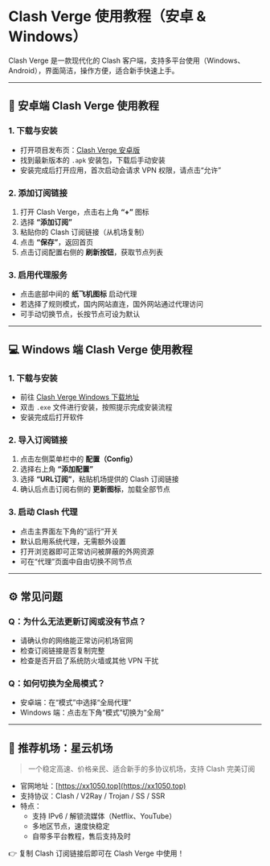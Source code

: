 
# Clash Verge 使用教程（安卓 & Windows）

Clash Verge 是一款现代化的 Clash 客户端，支持多平台使用（Windows、Android），界面简洁，操作方便，适合新手快速上手。

---

## 📱 安卓端 Clash Verge 使用教程

### 1. 下载与安装

- 打开项目发布页：[Clash Verge 安卓版](https://github.com/clash-verge-rev/clash-verge-rev/releases/)
- 找到最新版本的 `.apk` 安装包，下载后手动安装
- 安装完成后打开应用，首次启动会请求 VPN 权限，请点击“允许”

### 2. 添加订阅链接

1. 打开 Clash Verge，点击右上角 **“+”** 图标
2. 选择 **“添加订阅”**
3. 粘贴你的 Clash 订阅链接（从机场复制）
4. 点击 **“保存”**，返回首页
5. 点击订阅配置右侧的 **刷新按钮**，获取节点列表

### 3. 启用代理服务

- 点击底部中间的 **纸飞机图标** 启动代理
- 若选择了规则模式，国内网站直连，国外网站通过代理访问
- 可手动切换节点，长按节点可设为默认

---

## 💻 Windows 端 Clash Verge 使用教程

### 1. 下载与安装

- 前往 [Clash Verge Windows 下载地址](https://github.com/clash-verge-rev/clash-verge-rev/releases/download/v2.2.3/Clash.Verge_2.2.3_x64-setup.exe)
- 双击 `.exe` 文件进行安装，按照提示完成安装流程
- 安装完成后打开软件

### 2. 导入订阅链接

1. 点击左侧菜单栏中的 **配置（Config）**
2. 选择右上角 **“添加配置”**
3. 选择 **“URL订阅”**，粘贴机场提供的 Clash 订阅链接
4. 确认后点击订阅右侧的 **更新图标**，加载全部节点

### 3. 启动 Clash 代理

- 点击主界面左下角的“运行”开关
- 默认启用系统代理，无需额外设置
- 打开浏览器即可正常访问被屏蔽的外网资源
- 可在“代理”页面中自由切换不同节点

---

## ⚙️ 常见问题

### Q：为什么无法更新订阅或没有节点？

- 请确认你的网络能正常访问机场官网
- 检查订阅链接是否复制完整
- 检查是否开启了系统防火墙或其他 VPN 干扰

### Q：如何切换为全局模式？

- 安卓端：在“模式”中选择“全局代理”
- Windows 端：点击左下角“模式”切换为“全局”

---

## 🚀 推荐机场：星云机场

> 一个稳定高速、价格亲民、适合新手的多协议机场，支持 Clash 完美订阅

- 官网地址：[https://xx1050.top](https://xx1050.top)
- 支持协议：Clash / V2Ray / Trojan / SS / SSR
- 特点：
  - 支持 IPv6 / 解锁流媒体（Netflix、YouTube）
  - 多地区节点，速度快稳定
  - 自带多平台教程，售后支持及时

👉 复制 Clash 订阅链接后即可在 Clash Verge 中使用！
